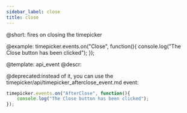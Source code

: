 ```yaml
---
sidebar_label: close
title: close
---          
```


@short:
fires on closing the timepicker



@example:
timepicker.events.on("Close", function(){
	console.log("The Close button has been clicked");
});


@template: api_event
@descr:

@deprecated:instead of it, you can use the timepicker/api/timepicker_afterclose_event.md event:

~~~js
timepicker.events.on("AfterClose", function(){
	console.log("The Close button has been clicked");
});
~~~

